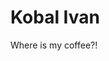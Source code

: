 <html lang="en">
  <head>
    <meta charset="UTF-8" />
    <meta name="viewport" content="width=device-width, initial-scale=1.0" />
    <title>Мой сайт</title>
  </head>
  <body>
    <h1>Kobal Ivan</h1>
    <p>Where is my coffee?!</p>
  </body>
</html>

